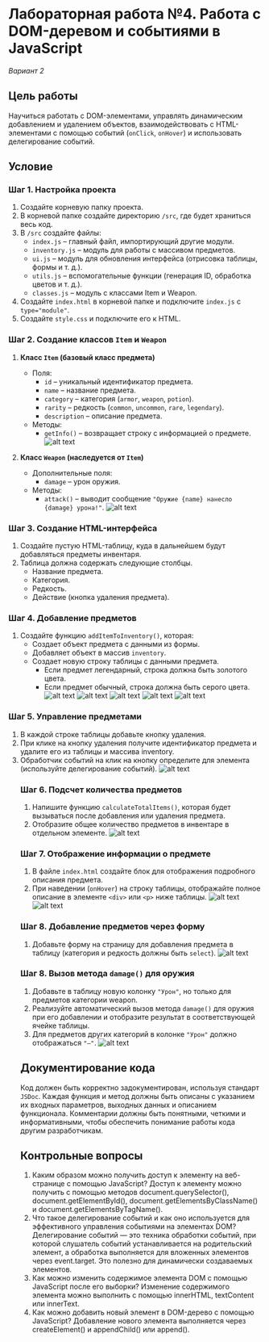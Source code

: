 # Лабораторная работа №4. Работа с DOM-деревом и событиями в JavaScript

_Вариант 2_

## Цель работы

Научиться работать с DOM-элементами, управлять динамическим добавлением и удалением объектов, взаимодействовать с HTML-элементами с помощью событий (`onClick`, `onHover`) и использовать делегирование событий.

## Условие

### Шаг 1. Настройка проекта

1. Создайте корневую папку проекта.
2. В корневой папке создайте директорию `/src`, где будет храниться весь код.
3. В `/src` создайте файлы:
   - `index.js` – главный файл, импортирующий другие модули.
   - `inventory.js` – модуль для работы с массивом предметов.
   - `ui.js` – модуль для обновления интерфейса (отрисовка таблицы, формы и т. д.).
   - `utils.js` – вспомогательные функции (генерация ID, обработка цветов и т. д.).
   - `classes.js` – модуль с классами Item и Weapon.
4. Создайте `index.html` в корневой папке и подключите `index.js` с `type="module"`.
5. Создайте `style.css` и подключите его к HTML.

### Шаг 2. Создание классов `Item` и `Weapon`

1. **Класс `Item` (базовый класс предмета)**

   - Поля:
     - `id` – уникальный идентификатор предмета.
     - `name` – название предмета.
     - `category` – категория (`armor`, `weapon`, `potion`).
     - `rarity` – редкость (`common`, `uncommon`, `rare`, `legendary`).
     - `description` – описание предмета.
   - Методы:
     - `getInfo()` – возвращает строку с информацией о предмете.
     ![alt text](image.png)

2. **Класс `Weapon` (наследуется от `Item`)**
   - Дополнительные поля:
     - `damage` – урон оружия.
   - Методы:
     - `attack()` – выводит сообщение `"Оружие {name} нанесло {damage} урона!"`.
     ![alt text](image-1.png)

### Шаг 3. Создание HTML-интерфейса

1. Создайте пустую HTML-таблицу, куда в дальнейшем будут добавляться предметы инвентаря.
2. Таблица должна содержать следующие столбцы.
   - Название предмета.
   - Категория.
   - Редкость.
   - Действие (кнопка удаления предмета).

### Шаг 4. Добавление предметов

1. Создайте функцию `addItemToInventory()`, которая:
   - Создает объект предмета с данными из формы.
   - Добавляет объект в массив `inventory`.
   - Создает новую строку таблицы с данными предмета.
     - Если предмет легендарный, строка должна быть золотого цвета.
     - Если предмет обычный, строка должна быть серого цвета.
     ![alt text](image-2.png)
     ![alt text](image-3.png)
     ![alt text](image-4.png)
     ![alt text](image-5.png)
     ![alt text](image-6.png)
### Шаг 5. Управление предметами

1. В каждой строке таблицы добавьте кнопку удаления.
2. При клике на кнопку удаления получите идентификатор предмета и удалите его из таблицы и массива inventory.
3. Обработчик событий на клик на кнопку определите для элемента <table> (используйте делегирование событий).
![alt text](image-7.png)

### Шаг 6. Подсчет количества предметов

1. Напишите функцию `calculateTotalItems()`, которая будет вызываться после добавления или удаления предмета.
2. Отобразите общее количество предметов в инвентаре в отдельном элементе.
![alt text](image-8.png)

### Шаг 7. Отображение информации о предмете

1. В файле `index.html` создайте блок для отображения подробного описания предмета.
2. При наведении (`onHover`) на строку таблицы, отображайте полное описание в элементе `<div>` или `<p>` ниже таблицы.
![alt text](image-9.png)
![alt text](image-10.png)
### Шаг 8. Добавление предметов через форму

1. Добавьте форму на страницу для добавления предмета в таблицу (категория и редкость должны быть `select`).
![alt text](image-11.png)

### Шаг 8. Вызов метода `damage()` для оружия

1. Добавьте в таблицу новую колонку `"Урон"`, но только для предметов категории weapon.
2. Реализуйте автоматический вызов метода `damage()` для оружия при его добавлении и отобразите результат в соответствующей ячейке таблицы.
3. Для предметов других категорий в колонке `"Урон"` должно отображаться `"—"`.
![alt text](image-12.png)


## Документирование кода

Код должен быть корректно задокументирован, используя стандарт `JSDoc`. Каждая функция и метод должны быть описаны с указанием их входных параметров, выходных данных и описанием функционала. Комментарии должны быть понятными, четкими и информативными, чтобы обеспечить понимание работы кода другим разработчикам.

## Контрольные вопросы

1. Каким образом можно получить доступ к элементу на веб-странице с помощью JavaScript?
Доступ к элементу можно получить с помощью методов document.querySelector(), document.getElementById(), document.getElementsByClassName() и document.getElementsByTagName().
2. Что такое делегирование событий и как оно используется для эффективного управления событиями на элементах DOM?
Делегирование событий — это техника обработки событий, при которой слушатель событий устанавливается на родительский элемент, а обработка выполняется для вложенных элементов через event.target. Это полезно для динамически создаваемых элементов.
3. Как можно изменить содержимое элемента DOM с помощью JavaScript после его выборки?
Изменение содержимого элемента можно выполнить с помощью innerHTML, textContent или innerText.
4. Как можно добавить новый элемент в DOM-дерево с помощью JavaScript?
Добавление нового элемента выполняется через createElement() и appendChild() или append().